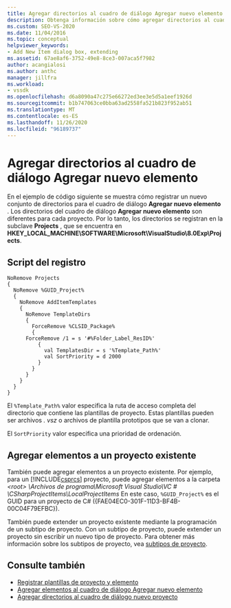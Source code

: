```yaml
---
title: Agregar directorios al cuadro de diálogo Agregar nuevo elemento | Microsoft Docs
description: Obtenga información sobre cómo agregar directorios al cuadro de diálogo Agregar nuevo elemento de Visual Studio mediante un script del registro para registrar los directorios.
ms.custom: SEO-VS-2020
ms.date: 11/04/2016
ms.topic: conceptual
helpviewer_keywords:
- Add New Item dialog box, extending
ms.assetid: 67ae8af6-3752-49e8-8ce3-007aca5f7982
author: acangialosi
ms.author: anthc
manager: jillfra
ms.workload:
- vssdk
ms.openlocfilehash: d6a8090a47c275e66272ed3ee3e5d5a1eef1926d
ms.sourcegitcommit: b1b747063ce0bba63ad2558fa521b823f952ab51
ms.translationtype: MT
ms.contentlocale: es-ES
ms.lasthandoff: 11/26/2020
ms.locfileid: "96189737"
---
```

# <a name="add-directories-to-the-add-new-item-dialog-box"></a>Agregar directorios al cuadro de diálogo Agregar nuevo elemento
En el ejemplo de código siguiente se muestra cómo registrar un nuevo conjunto de directorios para el cuadro de diálogo **Agregar nuevo elemento** . Los directorios del cuadro de diálogo **Agregar nuevo elemento** son diferentes para cada proyecto. Por lo tanto, los directorios se registran en la subclave **Projects** , que se encuentra en **HKEY_LOCAL_MACHINE\SOFTWARE\Microsoft\VisualStudio\8.0Exp\Projects**.

## <a name="registry-script"></a>Script del registro

```
NoRemove Projects
{
  NoRemove %GUID_Project%
  {
    NoRemove AddItemTemplates
    {
      NoRemove TemplateDirs
      {
        ForceRemove %CLSID_Package%
        {
      ForceRemove /1 = s '#%Folder_Label_ResID%'
          {
            val TemplatesDir = s '%Template_Path%'
            val SortPriority = d 2000
          }
        }
      }
    }
  }
}
```

 El `%Template_Path%` valor especifica la ruta de acceso completa del directorio que contiene las plantillas de proyecto. Estas plantillas pueden ser archivos *. vsz* o archivos de plantilla prototipos que se van a clonar.

 El `SortPriority` valor especifica una prioridad de ordenación.

## <a name="add-items-to-an-existing-project"></a>Agregar elementos a un proyecto existente
 También puede agregar elementos a un proyecto existente. Por ejemplo, para un [!INCLUDE[csprcs](../../data-tools/includes/csprcs_md.md)] proyecto, puede agregar elementos a la carpeta *\<root> \Archivos de programa\Microsoft Visual Studio\VC # \CSharpProjectItems\LocalProjectItems* En este caso, `%GUID_Project%` es el GUID para un proyecto de C# ({FAE04EC0-301F-11D3-BF4B-00C04F79EFBC}).

 También puede extender un proyecto existente mediante la programación de un subtipo de proyecto. Con un subtipo de proyecto, puede extender un proyecto sin escribir un nuevo tipo de proyecto. Para obtener más información sobre los subtipos de proyecto, vea [subtipos de proyecto](../../extensibility/internals/project-subtypes.md).

## <a name="see-also"></a>Consulte también
- [Registrar plantillas de proyecto y elemento](../../extensibility/internals/registering-project-and-item-templates.md)
- [Agregar elementos al cuadro de diálogo Agregar nuevo elemento](../../extensibility/internals/adding-items-to-the-add-new-item-dialog-boxes.md)
- [Agregar directorios al cuadro de diálogo nuevo proyecto](../../extensibility/internals/adding-directories-to-the-new-project-dialog-box.md)
